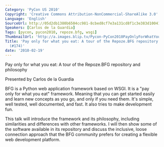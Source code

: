 ```yaml
---
Category: 'PyCon US 2010'
Copyright: 'Creative Commons Attribution-NonCommercial-ShareAlike 3.0'
Language: 'English'
SourceUrl: http://05d2db1380b6504cc981-8cbed8cf7e3a131cd8f1c3e383d10041.r93.cf2.rackcdn.com/pycon-us-2010/295_pay-only-for-what-you-eat-a-tour-of-the-repoze-bfg-repository-and-philosophy-174.m4v
Speakers: [Carlos de la Guardia]
Tags: [pycon, pycon2010, repoze.bfg, wsgi]
ThumbnailUrl: 'http://a.images.blip.tv/Pycon-PyCon2010PayOnlyForWhatYouEatATourOfTheRepozeBFGRepo556.png'
Title: 'Pay only for what you eat: A tour of the Repoze.BFG repository and philosophy
  (#174)'
date: '2010-02-19'
---
```

Pay only for what you eat: A tour of the Repoze.BFG repository and philosophy

  
Presented by Carlos de la Guardia

  
BFG is a Python web application framework based on WSGI. It is a "pay only for
what you eat" framework. Meaning that you can get started easily and learn new
concepts as you go, and only if you need them. It's simple, well tested, well
documented, and fast. It also tries to make development fun.

  
This talk will introduce the framework and its philosophy, including
similarities and differences with other frameworks. I will then show some of
the software available in its repository and discuss the inclusive, loose
connection approach that the BFG community prefers for creating a flexible web
development platform.
